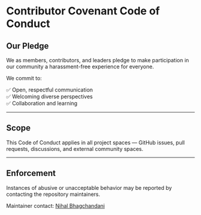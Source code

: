 # Contributor Covenant Code of Conduct

## Our Pledge

We as members, contributors, and leaders pledge to make participation in our community a harassment-free experience for everyone.

We commit to:

✅ Open, respectful communication  
✅ Welcoming diverse perspectives  
✅ Collaboration and learning  

---

## Scope

This Code of Conduct applies in all project spaces — GitHub issues, pull requests, discussions, and external community spaces.

---

## Enforcement

Instances of abusive or unacceptable behavior may be reported by contacting the repository maintainers.

Maintainer contact: [Nihal Bhagchandani](https://github.com/NihalBhagchandani)
